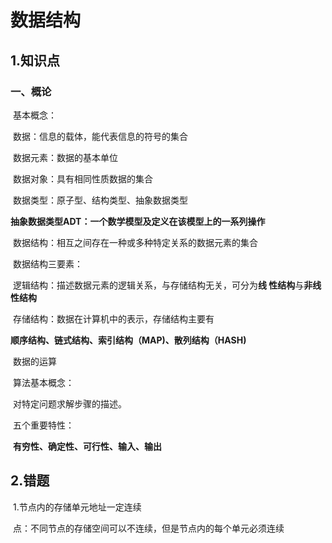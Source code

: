 # 数据结构

## 	1.知识点

### 		一、概论

​					基本概念：

​							数据：信息的载体，能代表信息的符号的集合

​							数据元素：数据的基本单位

​							数据对象：具有相同性质数据的集合

​							数据类型：原子型、结构类型、抽象数据类型

​							**抽象数据类型ADT：一个数学模型及定义在该模型上的一系列操作**

​							数据结构：相互之间存在一种或多种特定关系的数据元素的集合

​							数据结构三要素：

​									逻辑结构：描述数据元素的逻辑关系，与存储结构无关，可分为**线									性结构**与**非线性结构**

​									存储结构：数据在计算机中的表示，存储结构主要有

​									**顺序结构、链式结构、索引结构（MAP)、散列结构（HASH)**

​									数据的运算

​					算法基本概念：

​									对特定问题求解步骤的描述。

​									五个重要特性：

​									**有穷性、确定性、可行性、输入、输出**

## 	2.错题

​				1.节点内的存储单元地址一定连续

​					点：不同节点的存储空间可以不连续，但是节点内的每个单元必须连续